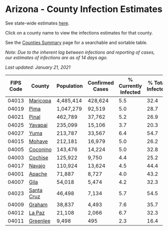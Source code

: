 # Arizona - County Infection Estimates

See state-wide estimates [here](/infections/us-az).

Click on a county name to view the infections estimates for that county.

See the [Counties Summary](/infections/summary-counties) page for a searchable and sortable table.

*Note: Due to the inherent lag between infections and reporting of cases, our estimates of infections are as of 14 days ago.*

*Last updated: January 21, 2021*

|   FIPS Code |                   County |   Population |   Confirmed Cases |   % Currently Infected |   % Total Infected |
|-------------|--------------------------|--------------|-------------------|------------------------|--------------------|
|       04013 |     [Maricopa](maricopa) |    4,485,414 |           428,624 |                    5.5 |               32.4 |
|       04019 |             [Pima](pima) |    1,047,279 |            92,519 |                    5.0 |               28.7 |
|       04021 |           [Pinal](pinal) |      462,789 |            37,762 |                    5.2 |               26.9 |
|       04025 |       [Yavapai](yavapai) |      235,099 |            15,106 |                    3.7 |               20.3 |
|       04027 |             [Yuma](yuma) |      213,787 |            33,567 |                    6.4 |               54.7 |
|       04015 |         [Mohave](mohave) |      212,181 |            16,979 |                    5.0 |               26.2 |
|       04005 |     [Coconino](coconino) |      143,476 |            14,224 |                    5.0 |               32.8 |
|       04003 |       [Cochise](cochise) |      125,922 |             9,750 |                    4.4 |               25.2 |
|       04017 |         [Navajo](navajo) |      110,924 |            13,624 |                    4.5 |               44.4 |
|       04001 |         [Apache](apache) |       71,887 |             8,727 |                    4.0 |               43.2 |
|       04007 |             [Gila](gila) |       54,018 |             5,474 |                    4.2 |               32.3 |
|       04023 | [Santa Cruz](santa-cruz) |       46,498 |             7,134 |                    5.7 |               54.5 |
|       04009 |         [Graham](graham) |       38,837 |             4,493 |                    7.6 |               35.7 |
|       04012 |         [La Paz](la-paz) |       21,108 |             2,066 |                    6.7 |               32.3 |
|       04011 |     [Greenlee](greenlee) |        9,498 |               495 |                    2.3 |               16.4 |